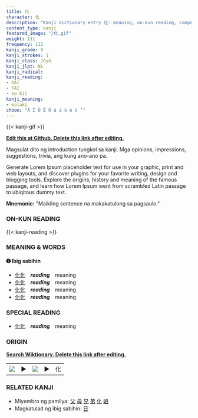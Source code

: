 ```yaml
---
title: 化
character: 化
description: "Kanji dictionary entry 化: meaning, on-kun reading, compounds, origin, related kanji"
content_type: kanji
featured_image: "/化.gif"
weight: 111
frequency: 111
kanji_grade: 9
kanji_strokes: 1
kanji_class: Jōyō
kanji_jlpt: N1
kanji_radical: 
kanji_reading: 
- DAI
- TAI
- oo-kii
kanji_meaning:
- malaki
chōon: "Ā Ī Ū Ē Ō ā ī ū ē ō ’"
---
```

[//]: # (Don't edit the line below. Kanji animated GIF code is automatically generated.)
{{< kanji-gif >}}

[//]: # (Edit below this line.)

**[Edit this at Github. Delete this link after editing.](https://github.com/tim0g/tim/tree/main/content/kanji/化/index.md)**

Magsulat dito ng introduction tungkol sa kanji. Mga opinions, impressions, suggestions, trivia, ang kung ano-ano pa.

Generate Lorem Ipsum placeholder text for use in your graphic, print and web layouts, and discover plugins for your favorite writing, design and blogging tools. Explore the origins, history and meaning of the famous passage, and learn how Lorem Ipsum went from scrambled Latin passage to ubiqitous dummy text.
 
**Mnemonic:** "Maikling sentence na makakatulong sa pagsaulo."

### ON-KUN READING

[//]: # (Don't edit the line below. ON-KUN READING code is automatically generated.)
{{< kanji-reading >}}

### MEANING & WORDS

#### ➊ **Ibig sabihin**
  - [化](../化)[化](../化)　***reading***　meaning
  - [化](../化)[化](../化)　***reading***　meaning
  - [化](../化)[化](../化)　***reading***　meaning
  - [化](../化)[化](../化)　***reading***　meaning

### SPECIAL READING
  - [化](../化)[化](../化)　***reading***　meaning

### ORIGIN

**[Search Wiktionary. Delete this link after editing.](https://wiktionary.org/wiki/化)**
<table class="kanji-table"><tr><td>
<img src="60px-化-bronze.svg.png">
</td><td>▶</td><td>
<img src="60px-化-oracle.svg.png">
</td><td>▶</td>
<td class="kanji-origin">化</td>
</tr></table>

### RELATED KANJI
- Miyembro ng pamilya: [父](../父) [母](../母) [兄](../兄) [弟](../弟) [化](../化) [娘](../娘)
- Magkatulad ng ibig sabihin: [日](../日)
